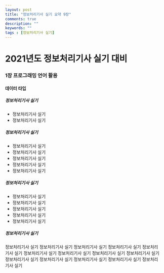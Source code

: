 ```yaml
---
layout: post
title: "정보처리기사 실기 요약 9장"
comments: true
description: ""
keywords: ""
tags : [정보처리기사 실기]
---
```


# 2021년도 정보처리기사 실기 대비 
### 1장 프로그래밍 언어 활용
#### 데이터 타입
##### 정보처리기사 실기
* 정보처리기사 실기
* 정보처리기사 실기
##### 정보처리기사 실기
* 정보처리기사 실기
* 정보처리기사 실기
* 정보처리기사 실기
* 정보처리기사 실기
* 정보처리기사 실기
##### 정보처리기사 실기
* 정보처리기사 실기
* 정보처리기사 실기
* 정보처리기사 실기
* 정보처리기사 실기
* 정보처리기사 실기
##### 정보처리기사 실기
정보처리기사 실기 정보처리기사 실기 정보처리기사 실기 정보처리기사 실기 정보처리기사 실기 정보처리기사 실기 정보처리기사 실기
정보처리기사 실기 정보처리기사 실기 정보처리기사 실기 정보처리기사 실기 정보처리기사 실기 정보처리기사 실기 정보처리기사 실기
